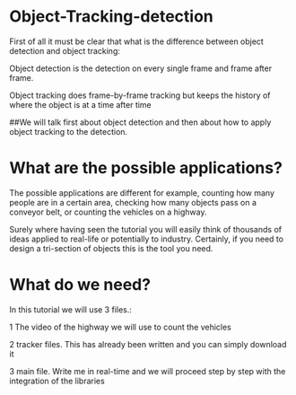 # Object-Tracking-detection

First of all it must be clear that what is the difference between object detection and object tracking:

Object detection is the detection on every single frame and frame after frame.

Object tracking does frame-by-frame tracking but keeps the history of where the object is at a time after time

##We will talk first about object detection and then about how to apply object tracking to the detection.

# What are the possible applications?

The possible applications are different for example, counting how many people are in a certain area, checking how many objects pass on a conveyor belt, or counting the vehicles on a highway.

Surely where having seen the tutorial you will easily think of thousands of ideas applied to real-life or potentially to industry. Certainly, if you need to design a tri-section of objects this is the tool you need.

# What do we need?

In this tutorial we will use 3 files.:

1 The video of the highway we will use to count the vehicles

2 tracker files. This has already been written and you can simply download it

3 main file. Write me in real-time and we will proceed step by step with the integration of the libraries


